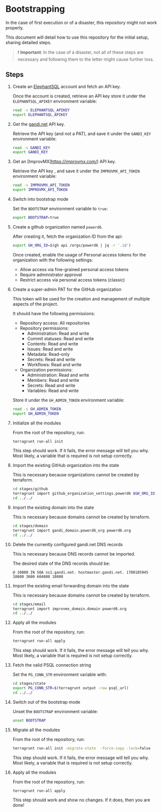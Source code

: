 # Bootstrapping

In the case of first execution or of a disaster, this repository might not work properly.

This document will detail how to use this repository for the initial setup,
 sharing detailed steps.

> ❗️ **Important**: In the case of a disaster, not all of these steps are
> necessary and following them to the letter might cause further loss.

## Steps

1. Create an [ElephantSQL](https://www.elephantsql.com/) account and fetch an
 API key.

    Once the account is created, retrieve an API key store it under the
     `ELEPHANTSQL_APIKEY` environment variable:

    ```bash
    read -s ELEPHANTSQL_APIKEY
    export ELEPHANTSQL_APIKEY
    ```

1. Get the [gandi.net](https://gandi.net) API key.

    Retrieve the API key (and not a PAT), and save it under the `GANDI_KEY`
     environment variable:

    ```bash
    read -s GANDI_KEY
    export GANDI_KEY
    ```

1. Get an [ImprovMX]https://improvmx.com/) API key.

    Retrieve the API key , and save it under the `IMPROVMX_API_TOKEN` environment
     variable:

    ```bash
    read -s IMPROVMX_API_TOKEN
    export IMPROVMX_API_TOKEN
    ```

1. Switch into bootstrap mode

    Set the `BOOTSTRAP` environment variable to `true`:

    ```bash
    export BOOTSTRAP=true
    ```

1. Create a github organization named `powerd6`.

    After creating it, fetch the organization ID from the api:

    ```bash
    export GH_ORG_ID=$(gh api /orgs/powerd6 | jq -r '.id')
    ```

    Once created, enable the usage of Personal access tokens for the organization
     with the following settings:

    - Allow access via fine-grained personal access tokens
    - Require administrator approval
    - Restrict access via personal access tokens (classic)

1. Create a super-admin PAT for the GitHub organization

    This token will be used for the creation and management of multiple aspects
     of the project.

    It should have the following permissions:

    - Repository access: All repositories
    - Repository permissions:
        - Administration: Read and write
        - Commit statuses: Read and write
        - Contents: Read and write
        - Issues: Read and write
        - Metadata: Read-only
        - Secrets: Read and write
        - Workflows: Read and write
    - Organization permissions:
        - Administration: Read and write
        - Members: Read and write
        - Secrets: Read and write
        - Variables: Read and write

    Store it under the `GH_ADMIN_TOKEN` environment variable:

    ```bash
    read -s GH_ADMIN_TOKEN
    export GH_ADMIN_TOKEN
    ```

1. Initialize all the modules

    From the root of the repository, run:

    ```bash
    terragrunt run-all init
    ```

    This step should work. If it fails, the error message will tell you why.
    Most likely, a variable that is required is not setup correctly.

1. Import the existing GitHub organization into the state

    This is necessary because organizations cannot be created by terraform.

    ```bash
    cd stages/github
    terragrunt import github_organization_settings.powerd6 $GH_ORG_ID
    cd ../../
    ```

1. Import the existing domain into the state

    This is necessary because domains cannot be created by terraform.
    
    ```bash
    cd stages/domain
    terragrunt import gandi_domain.powerd6_org powerd6.org
    cd ../../
    ```

1. Delete the currently configured gandi.net DNS records

    This is necessary because DNS records cannot be imported.

    The desired state of the DNS records should be:

    ```
    @ 10800 IN SOA ns1.gandi.net. hostmaster.gandi.net. 1700185945 10800 3600 604800 10800
    ```

1. Import the existing email forwarding domain into the state

    This is necessary because domains cannot be created by terraform.
    
    ```bash
    cd stages/email
    terragrunt import improvmx_domain.domain powerd6.org
    cd ../../
    ```

1. Apply all the modules

    From the root of the repository, run:

    ```bash
    terragrunt run-all apply
    ```

    This step should work. If it fails, the error message will tell you why.
    Most likely, a variable that is required is not setup correctly.

1. Fetch the valid PSQL connection string

    Set the `PG_CONN_STR` environment variable with:

    ```bash
    cd stages/state
    export PG_CONN_STR=$(terragrunt output -raw psql_url)
    cd ../../
    ```

1. Switch out of the bootstrap mode

    Unset the `BOOTSTRAP` environment variable:

    ```bash
    unset BOOTSTRAP
    ```

1. Migrate all the modules

    From the root of the repository, run:

    ```bash
    terragrunt run-all init -migrate-state  -force-copy -lock=false
    ```

    This step should work. If it fails, the error message will tell you why.
    Most likely, a variable that is required is not setup correctly.

1. Apply all the modules

    From the root of the repository, run:

    ```bash
    terragrunt run-all apply
    ```

    This step should work and show no changes. If it does, then you are done!
